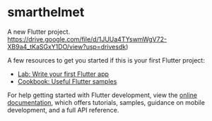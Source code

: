 # smarthelmet

A new Flutter project.
https://drive.google.com/file/d/1JUUa4TYswmWgV72-XB9a4_tKaSGxY1DO/view?usp=drivesdk)

A few resources to get you started if this is your first Flutter project:

- [Lab: Write your first Flutter app](https://docs.flutter.dev/get-started/codelab)
- [Cookbook: Useful Flutter samples](https://docs.flutter.dev/cookbook)

For help getting started with Flutter development, view the
[online documentation](https://docs.flutter.dev/), which offers tutorials,
samples, guidance on mobile development, and a full API reference.
